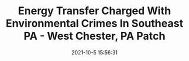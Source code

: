 ---
"title": "Energy Transfer Charged With Environmental Crimes In Southeast PA - West Chester, PA Patch"
"date": "2021-10-5 15:56:31"
"feed_name": "GOOGLENEWSDRILLING"
"feed_website": "https://news.google.com/search?q=drilling%2Bincident&hl=en-US&gl=US&ceid=US:en"
"feed_rss": "https://news.google.com/rss/search?q=drilling%2Bincident&hl=en-US&gl=US&ceid=US:en"
"link": "https://patch.com/pennsylvania/westchester/energy-transfer-used-chemicals-not-okd-didnt-report-spills-ag"
"source": "{'href': 'https://patch.com', 'title': 'West Chester, PA Patch'}"
"file": "_posts/2021-1-1-40a5619abffa1519c8af336e3f50bec36bef1c54.md"
"accident": "0"
"drilling": "0"
"dead": "0"
"injured": "0"
"arrested": "0"
"place": "unknown place"
"where": "unknown site"
"causes": "unknown"
"place_uri": "unknown place"
---